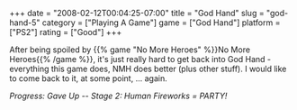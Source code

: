 +++
date = "2008-02-12T00:04:25-07:00"
title = "God Hand"
slug = "god-hand-5"
category = ["Playing A Game"]
game = ["God Hand"]
platform = ["PS2"]
rating = ["Good"]
+++

After being spoiled by {{% game "No More Heroes" %}}No More Heroes{{% /game %}}, it's just really hard to get back into God Hand - everything this game does, NMH does better (plus other stuff).  I would like to come back to it, at some point, ... again.

<i>Progress: Gave Up -- Stage 2: Human Fireworks = PARTY!</i>
